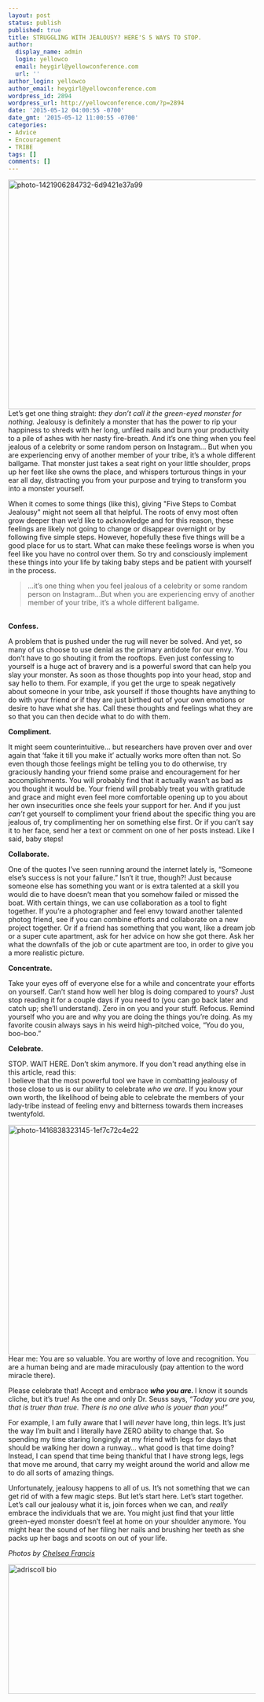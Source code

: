 ```yaml
---
layout: post
status: publish
published: true
title: STRUGGLING WITH JEALOUSY? HERE'S 5 WAYS TO STOP.
author:
  display_name: admin
  login: yellowco
  email: heygirl@yellowconference.com
  url: ''
author_login: yellowco
author_email: heygirl@yellowconference.com
wordpress_id: 2894
wordpress_url: http://yellowconference.com/?p=2894
date: '2015-05-12 04:00:55 -0700'
date_gmt: '2015-05-12 11:00:55 -0700'
categories:
- Advice
- Encouragement
- TRIBE
tags: []
comments: []
---
```

<p><a href="http://yellowconference.com/wp-content/uploads/2015/05/photo-1421906284732-6d9421e37a99.jpg"><img class="aligncenter size-full wp-image-2897" src="http://yellowconference.com/wp-content/uploads/2015/05/photo-1421906284732-6d9421e37a99.jpg" alt="photo-1421906284732-6d9421e37a99" width="700" height="467" /></a>Let&rsquo;s get one thing straight: <em>they don&rsquo;t call it the green-eyed monster for nothing.</em> Jealousy is definitely a monster that has the power to rip your happiness to shreds with her long, unfiled nails and burn your productivity to a pile of ashes with her nasty fire-breath. And it&rsquo;s one thing when you feel jealous of a celebrity or some random person on Instagram... But when you are experiencing envy of another member of your tribe, it&rsquo;s a whole different ballgame. That monster just takes a seat right on your little shoulder, props up her feet like she owns the place, and whispers torturous things in your ear all day, distracting you from your purpose and trying to transform you into a monster yourself.</p>
<p>When it comes to some things (like this), giving "Five Steps to Combat Jealousy" might not seem all that helpful. The roots of envy most often grow deeper than we&rsquo;d like to acknowledge and for this reason, these feelings are likely not going to change or disappear overnight or by following five simple steps. However, hopefully these five things will be a good place for us to start. What can make these feelings worse is when you feel like you have no control over them. So try and consciously implement these things into your life by taking baby steps and be patient with yourself in the process.</p>
<blockquote><p>...it&rsquo;s one thing when you feel jealous of a celebrity or some random person on Instagram...But when you are experiencing envy of another member of your tribe, it&rsquo;s a whole different ballgame.</blockquote><br />
<strong>Confess.</strong></p>
<p>A problem that is pushed under the rug will never be solved. And yet, so many of us choose to use denial as the primary antidote for our envy. You don&rsquo;t have to go shouting it from the rooftops. Even just confessing to yourself is a huge act of bravery and is a powerful sword that can help you slay your monster. As soon as those thoughts pop into your head, stop and say hello to them. For example, if you get the urge to speak negatively about someone in your tribe, ask yourself if those thoughts have anything to do with your friend or if they are just birthed out of your own emotions or desire to have what she has. Call these thoughts and feelings what they are so that you can then decide what to do with them.</p>
<p><strong>Compliment.</strong></p>
<p>It might seem counterintuitive&hellip; but researchers have proven over and over again that &lsquo;fake it till you make it&rsquo; actually works more often than not. So even though those feelings might be telling you to do otherwise, try graciously handing your friend some praise and encouragement for her accomplishments. You will probably find that it actually wasn&rsquo;t as bad as you thought it would be. Your friend will probably treat you with gratitude and grace and might even feel more comfortable opening up to you about her own insecurities once she feels your support for her. And if you just <em>can&rsquo;t </em>get yourself to compliment your friend about the specific thing you are jealous of, try complimenting her on something else first. Or if you can&rsquo;t say it to her face, send her a text or comment on one of her posts instead. Like I said, baby steps!</p>
<p><strong>Collaborate.</strong></p>
<p>One of the quotes I&rsquo;ve seen running around the internet lately is, &ldquo;Someone else&rsquo;s success is not your failure.&rdquo; Isn&rsquo;t it true, though?! Just because someone else has something you want or is extra talented at a skill you would die to have doesn&rsquo;t mean that you somehow failed or missed the boat. With certain things, we can use collaboration as a tool to fight together. If you&rsquo;re a photographer and feel envy toward another talented photog friend, see if you can combine efforts and collaborate on a new project together. Or if a friend has something that you want, like a dream job or a super cute apartment, ask for her advice on how she got there. Ask her what the downfalls of the job or cute apartment are too, in order to give you a more realistic picture.</p>
<p><strong>Concentrate.</strong></p>
<p>Take your eyes off of everyone else for a while and concentrate your efforts on yourself. Can&rsquo;t stand how well her blog is doing compared to yours? Just stop reading it for a couple days if you need to (you can go back later and catch up; she&rsquo;ll understand). Zero in on you and your stuff. Refocus. Remind yourself who you are and why you are doing the things you&rsquo;re doing. As my favorite cousin always says in his weird high-pitched voice, &ldquo;You do you, boo-boo.&rdquo;</p>
<p><strong>Celebrate.</strong></p>
<p>STOP. WAIT HERE. Don&rsquo;t skim anymore. If you don't read anything else in this article, read this:<br />
I believe that the most powerful tool we have in combatting jealousy of those close to us is our ability to celebrate <em>who we are</em>. If you know your own worth, the likelihood of being able to celebrate the members of your lady-tribe instead of feeling envy and bitterness towards them increases twentyfold.</p>
<p><a href="http://yellowconference.com/wp-content/uploads/2015/05/photo-1416838323145-1ef7c72c4e22.jpg"><img class="aligncenter size-full wp-image-2895" src="http://yellowconference.com/wp-content/uploads/2015/05/photo-1416838323145-1ef7c72c4e22.jpg" alt="photo-1416838323145-1ef7c72c4e22" width="700" height="467" /></a>Hear me: You are so valuable. You are worthy of love and recognition. You are a human being and are made miraculously (pay attention to the word miracle there).</p>
<p>Please celebrate that! Accept and embrace <strong><em>who you are. </em></strong> I know it sounds cliche, but it&rsquo;s true! As the one and only Dr. Seuss says, <em>&ldquo;Today you are you, that is truer than true. There is no one alive who is youer than you!&rdquo;</em></p>
<p>For example, I am fully aware that I will <em>never </em>have long, thin legs. It&rsquo;s just the way I&rsquo;m built and I literally have ZERO ability to change that. So spending my time staring longingly at my friend with legs for days that should be walking her down a runway&hellip; what good is that time doing? Instead, I can spend that time being thankful that I have strong legs, legs that move me around, that carry my weight around the world and allow me to do all sorts of amazing things.</p>
<p>Unfortunately, jealousy happens to all of us. It&rsquo;s not something that we can get rid of with a few magic steps. But let&rsquo;s start here. Let&rsquo;s start together. Let&rsquo;s call our jealousy what it is, join forces when we can, and <em>really </em>embrace the individuals that we are. You might just find that your little green-eyed monster doesn&rsquo;t feel at home on your shoulder anymore. You might hear the sound of her filing her nails and brushing her teeth as she packs up her bags and scoots on out of your life.</p>
<p><em>Photos by <a href="https://unsplash.com/ohhhchelsea" target="_blank">Chelsea Francis</a></em></p>
<p><a href="http://www.ritesofasylum.com/" target="_blank"><img class="aligncenter size-full wp-image-1700" src="http://yellowconference.com/wp-content/uploads/2015/01/adriscoll1.jpg" alt="adriscoll bio" width="700" height="264" /></a></p>
